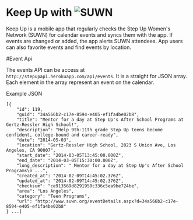 Keep Up with ![SUWN](http://www.briseeley.com/wp-content/uploads/2013/09/SUWNLogo-copy-300x171.jpg)
=======

Keep Up is a mobile app that regularly checks the Step Up Women's Network (SUWN) for calendar events and syncs them with the app. If events are changed or added, the app alerts SUWN attendees. App users can also favorite events and find events by location.

#Event Api

The events API can be access at `http://stepupapi.herokuapp.com/api/events`.  It is a straight for JSON array.  Each element in the array represent an event on the calendar.

Example JSON

    [{
        "id": 119,
        "guid": "34a566b2-c17e-8594-e405-ef1fa4be02b8",
        "title": "Mentor for a day at Step Up's After School Programs at Gertz-Ressler High School!",
        "description": "Help 9th-11th grade Step Up teens become confident, college-bound and career-ready",
        "date": "2014-05-03",
        "location": "Gertz-Ressler High School, 2023 S Union Ave, Los Angeles, CA 90007",
        "start_date": "2014-03-05T13:45:00.000Z",
        "end_date": "2014-03-05T15:30:00.000Z",
        "long_description": " Mentor for a day at Step Up's After School Programs\n ...",
        "created_at": "2014-02-09T14:45:02.376Z",
        "updated_at": "2014-02-09T14:45:02.376Z",
        "checksum": "ce913569d8291950c336c5ea9be724be",
        "area": "Los Angeles",
        "category": "Teen Programs",
        "url": "http://www.suwn.org/eventDetails.aspx?d=34a566b2-c17e-8594-e405-ef1fa4be02b8"
    } ...]

